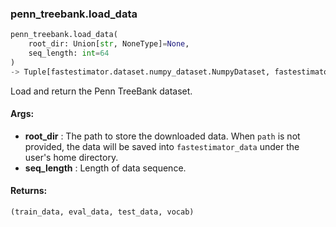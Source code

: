 

### penn_treebank.load_data
```python
penn_treebank.load_data(
	root_dir: Union[str, NoneType]=None,
	seq_length: int=64
)
-> Tuple[fastestimator.dataset.numpy_dataset.NumpyDataset, fastestimator.dataset.numpy_dataset.NumpyDataset, fastestimator.dataset.numpy_dataset.NumpyDataset, List[str]]
```
Load and return the Penn TreeBank dataset.


#### Args:

* **root_dir** :  The path to store the downloaded data. When `path` is not provided, the data will be saved into        `fastestimator_data` under the user's home directory.
* **seq_length** :  Length of data sequence.

#### Returns:
    (train_data, eval_data, test_data, vocab)